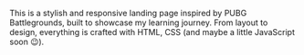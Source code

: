 This is a stylish and responsive landing page inspired by PUBG Battlegrounds, built to showcase my learning journey. From layout to design, everything is crafted with HTML, CSS (and maybe a little JavaScript soon 😉).
